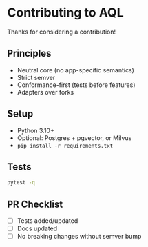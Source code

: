 # Contributing to AQL
Thanks for considering a contribution!

## Principles
- Neutral core (no app-specific semantics)
- Strict semver
- Conformance-first (tests before features)
- Adapters over forks

## Setup
- Python 3.10+
- Optional: Postgres + pgvector, or Milvus
- `pip install -r requirements.txt`

## Tests
```bash
pytest -q
```

## PR Checklist
- [ ] Tests added/updated
- [ ] Docs updated
- [ ] No breaking changes without semver bump
